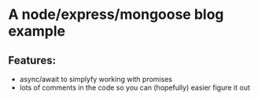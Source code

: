 # A node/express/mongoose blog example

## Features:
 
 - async/await to simplyfy working with promises
 - lots of comments in the code so you can (hopefully) easier figure it out

